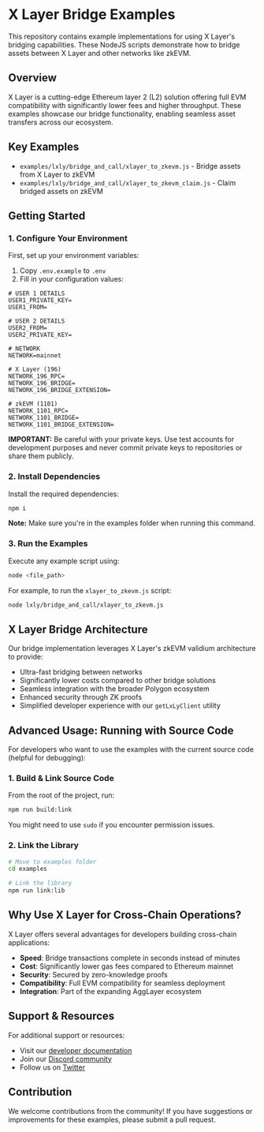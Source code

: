 # X Layer Bridge Examples

This repository contains example implementations for using X Layer's bridging capabilities. These NodeJS scripts demonstrate how to bridge assets between X Layer and other networks like zkEVM.

## Overview

X Layer is a cutting-edge Ethereum layer 2 (L2) solution offering full EVM compatibility with significantly lower fees and higher throughput. These examples showcase our bridge functionality, enabling seamless asset transfers across our ecosystem.

## Key Examples

- `examples/lxly/bridge_and_call/xlayer_to_zkevm.js` - Bridge assets from X Layer to zkEVM
- `examples/lxly/bridge_and_call/xlayer_to_zkevm_claim.js` - Claim bridged assets on zkEVM

## Getting Started

### 1. Configure Your Environment

First, set up your environment variables:

1. Copy `.env.example` to `.env`
2. Fill in your configuration values:

```
# USER 1 DETAILS
USER1_PRIVATE_KEY=
USER1_FROM=

# USER 2 DETAILS
USER2_FROM=
USER2_PRIVATE_KEY=

# NETWORK
NETWORK=mainnet

# X Layer (196)
NETWORK_196_RPC=
NETWORK_196_BRIDGE=
NETWORK_196_BRIDGE_EXTENSION=

# zkEVM (1101)
NETWORK_1101_RPC=
NETWORK_1101_BRIDGE=
NETWORK_1101_BRIDGE_EXTENSION=
```

**IMPORTANT:** Be careful with your private keys. Use test accounts for development purposes and never commit private keys to repositories or share them publicly.

### 2. Install Dependencies

Install the required dependencies:

```bash
npm i
```

**Note:** Make sure you're in the examples folder when running this command.

### 3. Run the Examples

Execute any example script using:

```bash
node <file_path>
```

For example, to run the `xlayer_to_zkevm.js` script:

```bash
node lxly/bridge_and_call/xlayer_to_zkevm.js
```

## X Layer Bridge Architecture

Our bridge implementation leverages X Layer's zkEVM validium architecture to provide:

- Ultra-fast bridging between networks
- Significantly lower costs compared to other bridge solutions
- Seamless integration with the broader Polygon ecosystem
- Enhanced security through ZK proofs
- Simplified developer experience with our `getLxLyClient` utility

## Advanced Usage: Running with Source Code

For developers who want to use the examples with the current source code (helpful for debugging):

### 1. Build & Link Source Code

From the root of the project, run:

```bash
npm run build:link
```

You might need to use `sudo` if you encounter permission issues.

### 2. Link the Library

```bash
# Move to examples folder
cd examples

# Link the library
npm run link:lib
```

## Why Use X Layer for Cross-Chain Operations?

X Layer offers several advantages for developers building cross-chain applications:

- **Speed**: Bridge transactions complete in seconds instead of minutes
- **Cost**: Significantly lower gas fees compared to Ethereum mainnet
- **Security**: Secured by zero-knowledge proofs
- **Compatibility**: Full EVM compatibility for seamless deployment
- **Integration**: Part of the expanding AggLayer ecosystem

## Support & Resources

For additional support or resources:

- Visit our [developer documentation](https://www.okx.com/xlayer/docs/users/welcome/about-x-layer)
- Join our [Discord community](https://discord.gg/eE8Q6q9Vx3)
- Follow us on [Twitter](https://twitter.com/xlayerofficial)

## Contribution

We welcome contributions from the community! If you have suggestions or improvements for these examples, please submit a pull request.
